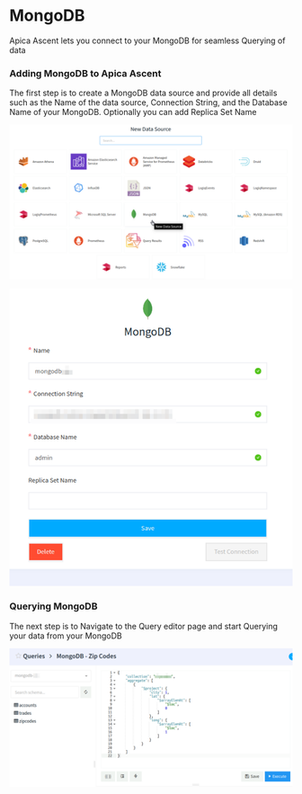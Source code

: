 # MongoDB

Apica Ascent lets you connect to your MongoDB for seamless Querying of data

### Adding MongoDB to Apica Ascent

The first step is to create a MongoDB data source and provide all details such as the Name of the data source, Connection String, and the Database Name of your MongoDB. Optionally you can add Replica Set Name

![Selecting MongoDB data source](../../.gitbook/assets/mongo-1.png)

![Adding MongoDB](../../.gitbook/assets/mongo-2.png)

### Querying MongoDB

The next step is to Navigate to the Query editor page and start Querying your data from your MongoDB

![Querying MongoDB data](../../.gitbook/assets/mongo-3.png)
